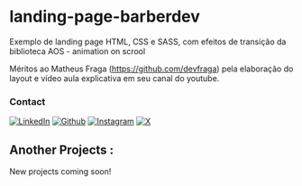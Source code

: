 # landing-page-barberdev
Exemplo de landing page HTML, CSS e SASS, com efeitos de transição da biblioteca AOS - animation on scrool

Méritos ao Matheus Fraga (https://github.com/devfraga) pela elaboração do layout e vídeo aula explicativa em seu canal do youtube.

### Contact

[<img target="_blank" src="https://img.icons8.com/bubbles/100/000000/linkedin.png" title="LinkedIn">](https://www.linkedin.com/in/lu%C3%ADs-mendes-de-oliveira-3bba2640/) [<img target="_blank" src="https://img.icons8.com/bubbles/100/000000/github.png" title="Github">](https://github.com/mendes79?tab=repositories) [<img target="_blank" src="https://img.icons8.com/bubbles/100/000000/instagram-new.png" title="Instagram">](https://www.instagram.com/mendes79bh/) [<img target="_blank" src="https://img.icons8.com/bubbles/100/000000/twitter-squared.png" title="X">](https://twitter.com/luismendes79)

## Another Projects : 

New projects coming soon!

